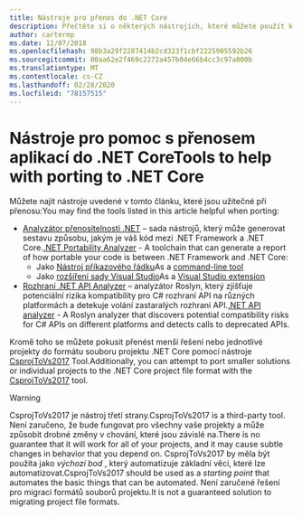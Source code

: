 ```yaml
---
title: Nástroje pro přenos do .NET Core
description: Přečtěte si o některých nástrojích, které můžete použít k portům pro .NET Core.
author: cartermp
ms.date: 12/07/2018
ms.openlocfilehash: 98b3a29f2287414b2cd323f1cbf2225905592b26
ms.sourcegitcommit: 00aa62e2f469c2272a457b04e66b4cc3c97a800b
ms.translationtype: MT
ms.contentlocale: cs-CZ
ms.lasthandoff: 02/28/2020
ms.locfileid: "78157515"
---
```

# <a name="tools-to-help-with-porting-to-net-core"></a><span data-ttu-id="a603a-103">Nástroje pro pomoc s přenosem aplikací do .NET Core</span><span class="sxs-lookup"><span data-stu-id="a603a-103">Tools to help with porting to .NET Core</span></span>

<span data-ttu-id="a603a-104">Můžete najít nástroje uvedené v tomto článku, které jsou užitečné při přenosu:</span><span class="sxs-lookup"><span data-stu-id="a603a-104">You may find the tools listed in this article helpful when porting:</span></span>

- <span data-ttu-id="a603a-105">[Analyzátor přenositelnosti .NET](../../standard/analyzers/portability-analyzer.md) – sada nástrojů, který může generovat sestavu způsobu, jakým je váš kód mezi .NET Framework a .NET Core.</span><span class="sxs-lookup"><span data-stu-id="a603a-105">[.NET Portability Analyzer](../../standard/analyzers/portability-analyzer.md) - A toolchain that can generate a report of how portable your code is between .NET Framework and .NET Core:</span></span>
  - <span data-ttu-id="a603a-106">Jako [Nástroj příkazového řádku](https://github.com/Microsoft/dotnet-apiport/releases)</span><span class="sxs-lookup"><span data-stu-id="a603a-106">As a [command-line tool](https://github.com/Microsoft/dotnet-apiport/releases)</span></span>
  - <span data-ttu-id="a603a-107">Jako [rozšíření sady Visual Studio](https://visualstudiogallery.msdn.microsoft.com/1177943e-cfb7-4822-a8a6-e56c7905292b)</span><span class="sxs-lookup"><span data-stu-id="a603a-107">As a [Visual Studio extension](https://visualstudiogallery.msdn.microsoft.com/1177943e-cfb7-4822-a8a6-e56c7905292b)</span></span>
- <span data-ttu-id="a603a-108">[Rozhraní .NET API Analyzer](../../standard/analyzers/api-analyzer.md) – analyzátor Roslyn, který zjišťuje potenciální rizika kompatibility pro C# rozhraní API na různých platformách a detekuje volání zastaralých rozhraní API.</span><span class="sxs-lookup"><span data-stu-id="a603a-108">[.NET API analyzer](../../standard/analyzers/api-analyzer.md) - A Roslyn analyzer that discovers potential compatibility risks for C# APIs on different platforms and detects calls to deprecated APIs.</span></span>

<span data-ttu-id="a603a-109">Kromě toho se můžete pokusit přenést menší řešení nebo jednotlivé projekty do formátu souboru projektu .NET Core pomocí nástroje [CsprojToVs2017](https://github.com/hvanbakel/CsprojToVs2017) Tool.</span><span class="sxs-lookup"><span data-stu-id="a603a-109">Additionally, you can attempt to port smaller solutions or individual projects to the .NET Core project file format with the [CsprojToVs2017](https://github.com/hvanbakel/CsprojToVs2017) tool.</span></span>

> [!WARNING]
> <span data-ttu-id="a603a-110">CsprojToVs2017 je nástroj třetí strany.</span><span class="sxs-lookup"><span data-stu-id="a603a-110">CsprojToVs2017 is a third-party tool.</span></span> <span data-ttu-id="a603a-111">Není zaručeno, že bude fungovat pro všechny vaše projekty a může způsobit drobné změny v chování, které jsou závislé na.</span><span class="sxs-lookup"><span data-stu-id="a603a-111">There is no guarantee that it will work for all of your projects, and it may cause subtle changes in behavior that you depend on.</span></span> <span data-ttu-id="a603a-112">CsprojToVs2017 by měla být použita jako _výchozí bod_ , který automatizuje základní věci, které lze automatizovat.</span><span class="sxs-lookup"><span data-stu-id="a603a-112">CsprojToVs2017 should be used as a _starting point_ that automates the basic things that can be automated.</span></span> <span data-ttu-id="a603a-113">Není zaručené řešení pro migraci formátů souborů projektu.</span><span class="sxs-lookup"><span data-stu-id="a603a-113">It is not a guaranteed solution to migrating project file formats.</span></span>
